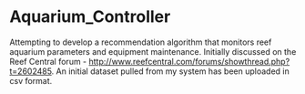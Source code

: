 # Aquarium_Controller
Attempting to develop a recommendation algorithm that monitors reef aquarium parameters and equipment maintenance. 
Initially discussed on the Reef Central forum - http://www.reefcentral.com/forums/showthread.php?t=2602485. 
An initial dataset pulled from my system has been uploaded in csv format. 
